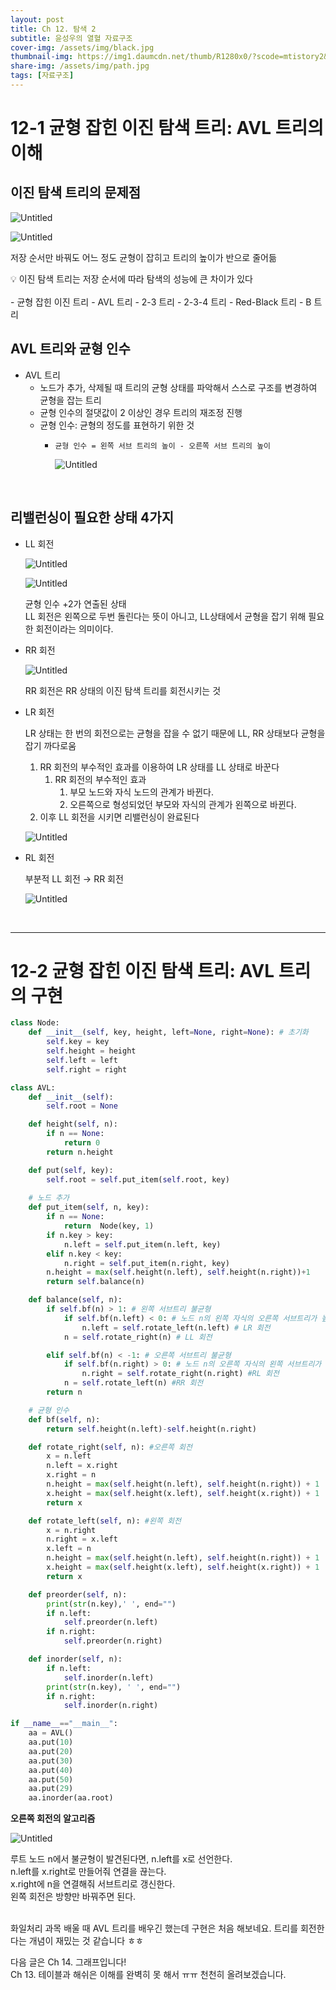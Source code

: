 ```yaml
---
layout: post
title: Ch 12. 탐색 2
subtitle: 윤성우의 열혈 자료구조
cover-img: /assets/img/black.jpg
thumbnail-img: https://img1.daumcdn.net/thumb/R1280x0/?scode=mtistory2&fname=https%3A%2F%2Fblog.kakaocdn.net%2Fdn%2Fy3XVT%2FbtrSJxrfNOO%2FK5aW8PMqmK1EcZ4LIk8Y4K%2Fimg.png
share-img: /assets/img/path.jpg
tags: [자료구조]
---
```


# 12-1 균형 잡힌 이진 탐색 트리: AVL 트리의 이해

## 이진 탐색 트리의 문제점

![Untitled](https://img1.daumcdn.net/thumb/R1280x0/?scode=mtistory2&fname=https%3A%2F%2Fblog.kakaocdn.net%2Fdn%2Fy3XVT%2FbtrSJxrfNOO%2FK5aW8PMqmK1EcZ4LIk8Y4K%2Fimg.png)

![Untitled](https://img1.daumcdn.net/thumb/R1280x0/?scode=mtistory2&fname=https%3A%2F%2Fblog.kakaocdn.net%2Fdn%2FAwHN1%2FbtrSIP6Zbgt%2FjhdDfFe0En5usBEK9uBLn0%2Fimg.png)

저장 순서만 바꿔도 어느 정도 균형이 잡히고 트리의 높이가 반으로 줄어듦

<aside>
💡 이진 탐색 트리는 저장 순서에 따라 탐색의 성능에 큰 차이가 있다
</aside>
<br>
- 균형 잡힌 이진 트리
    - AVL 트리
    - 2-3 트리
    - 2-3-4 트리
    - Red-Black 트리
    - B 트리

<br>

## AVL 트리와 균형 인수

- AVL 트리
    - 노드가 추가, 삭제될 때 트리의 균형 상태를 파악해서 스스로 구조를 변경하여 균형을 잡는 트리
    - 균형 인수의 절댓값이 2 이상인 경우 트리의 재조정 진행
    - 균형 인수: 균형의 정도를 표현하기 위한 것
        - `균형 인수 = 왼쪽 서브 트리의 높이 - 오른쪽 서브 트리의 높이`
            
            ![Untitled](https://img1.daumcdn.net/thumb/R1280x0/?scode=mtistory2&fname=https%3A%2F%2Fblog.kakaocdn.net%2Fdn%2Fb8ZAH9%2FbtrSJTHBsH0%2FPAYHMMJeX81U1pzXpdCxAK%2Fimg.png)
     
<br>

## 리밸런싱이 필요한 상태 4가지

- LL 회전
    
    ![Untitled](https://img1.daumcdn.net/thumb/R1280x0/?scode=mtistory2&fname=https%3A%2F%2Fblog.kakaocdn.net%2Fdn%2FbhnJUr%2FbtrSM3P97hO%2FpmpRCCOuojaqmW7gLvq19K%2Fimg.png)
    
    ![Untitled](https://img1.daumcdn.net/thumb/R1280x0/?scode=mtistory2&fname=https%3A%2F%2Fblog.kakaocdn.net%2Fdn%2FdaGkqr%2FbtrSITnYKXZ%2FRQFhV4KwDj9Xa7frhpypuK%2Fimg.png)
    
    균형 인수 +2가 연출된 상태  
    LL 회전은 왼쪽으로 두번 돌린다는 뜻이 아니고, LL상태에서 균형을 잡기 위해 필요한 회전이라는 의미이다.  
    
- RR 회전
    
    ![Untitled](https://img1.daumcdn.net/thumb/R1280x0/?scode=mtistory2&fname=https%3A%2F%2Fblog.kakaocdn.net%2Fdn%2FTR2jM%2FbtrSL07dxQe%2Fcqp9IyUr0kIC0yGITXitO0%2Fimg.png)
    
    RR 회전은 RR 상태의 이진 탐색 트리를 회전시키는 것
    
- LR 회전
    
    LR 상태는 한 번의 회전으로는 균형을 잡을 수 없기 때문에 LL, RR 상태보다 균형을 잡기 까다로움
    
    1. RR 회전의 부수적인 효과를 이용하여 LR 상태를 LL 상태로 바꾼다
        1. RR 회전의 부수적인 효과
            1. 부모 노드와 자식 노드의 관계가 바뀐다.
            2. 오른쪽으로 형성되었던 부모와 자식의 관계가 왼쪽으로 바뀐다.
    2. 이후 LL 회전을 시키면 리밸런싱이 완료된다
    
    ![Untitled](https://img1.daumcdn.net/thumb/R1280x0/?scode=mtistory2&fname=https%3A%2F%2Fblog.kakaocdn.net%2Fdn%2FmFvxP%2FbtrSJxdJGYy%2FwBiX959ZjJXrMoUjwdtv6K%2Fimg.png)
    
- RL 회전
    
    부분적 LL 회전 → RR 회전
    
    ![Untitled](https://img1.daumcdn.net/thumb/R1280x0/?scode=mtistory2&fname=https%3A%2F%2Fblog.kakaocdn.net%2Fdn%2FqJjRZ%2FbtrSMI6pXVo%2FzzD1BUlfRvJHxQFOESYwY1%2Fimg.png)

<br>

---

# 12-2 균형 잡힌 이진 탐색 트리: AVL 트리의 구현

```python
class Node:
    def __init__(self, key, height, left=None, right=None): # 초기화
        self.key = key
        self.height = height
        self.left = left
        self.right = right

class AVL:
    def __init__(self):
        self.root = None

    def height(self, n):
        if n == None:
            return 0
        return n.height

    def put(self, key):
        self.root = self.put_item(self.root, key)
	
    # 노드 추가
    def put_item(self, n, key):
        if n == None:
            return  Node(key, 1)
        if n.key > key:
            n.left = self.put_item(n.left, key)
        elif n.key < key:
            n.right = self.put_item(n.right, key)
        n.height = max(self.height(n.left), self.height(n.right))+1
        return self.balance(n)

    def balance(self, n):
        if self.bf(n) > 1: # 왼쪽 서브트리 불균형
            if self.bf(n.left) < 0: # 노드 n의 왼쪽 자식의 오른쪽 서브트리가 높은 경우
                n.left = self.rotate_left(n.left) # LR 회전
            n = self.rotate_right(n) # LL 회전

        elif self.bf(n) < -1: # 오른쪽 서브트리 불균형
            if self.bf(n.right) > 0: # 노드 n의 오른쪽 자식의 왼쪽 서브트리가 높은 경우
                n.right = self.rotate_right(n.right) #RL 회전
            n = self.rotate_left(n) #RR 회전
        return n

	# 균형 인수
    def bf(self, n):
        return self.height(n.left)-self.height(n.right)

    def rotate_right(self, n): #오른쪽 회전
        x = n.left
        n.left = x.right
        x.right = n
        n.height = max(self.height(n.left), self.height(n.right)) + 1
        x.height = max(self.height(x.left), self.height(x.right)) + 1
        return x

    def rotate_left(self, n): #왼쪽 회전
        x = n.right
        n.right = x.left
        x.left = n
        n.height = max(self.height(n.left), self.height(n.right)) + 1
        x.height = max(self.height(x.left), self.height(x.right)) + 1
        return x

    def preorder(self, n):
        print(str(n.key),' ', end="")
        if n.left:
            self.preorder(n.left)
        if n.right:
            self.preorder(n.right)

    def inorder(self, n):
        if n.left:
            self.inorder(n.left)
        print(str(n.key), ' ', end="")
        if n.right:
            self.inorder(n.right)

if __name__=="__main__":
    aa = AVL()
    aa.put(10)
    aa.put(20)
    aa.put(30)
    aa.put(40)
    aa.put(50)
    aa.put(29)
    aa.inorder(aa.root)
```

**오른쪽 회전의 알고리즘**

![Untitled](https://img1.daumcdn.net/thumb/R1280x0/?scode=mtistory2&fname=https%3A%2F%2Fblog.kakaocdn.net%2Fdn%2Fcn4hn7%2FbtrSIo2RerN%2FQPJF9WJmnZAyIplgOXpdZ0%2Fimg.png)

루트 노드 n에서 불균형이 발견된다면, n.left를 x로 선언한다.  
n.left를 x.right로 만들어줘 연결을 끊는다.  
x.right에 n을 연결해줘 서브트리로 갱신한다.   
왼쪽 회전은 방향만 바꿔주면 된다.  

<br>
화일처리 과목 배울 때 AVL 트리를 배우긴 했는데 구현은 처음 해보네요.  
트리를 회전한다는 개념이 재밌는 것 같습니다 ㅎㅎ  
  
다음 글은 Ch 14. 그래프입니다!  
Ch 13. 테이블과 해쉬은 이해를 완벽히 못 해서 ㅠㅠ 천천히 올려보겠습니다.  

<br>